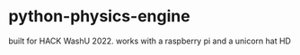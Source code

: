 # python-physics-engine
 built for HACK WashU 2022. 
 works with a raspberry pi and a unicorn hat HD

